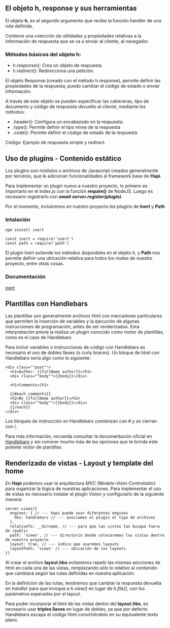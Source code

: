 ## El objeto h, response y sus herramientas

El objeto **h**, es el segundo argumento que recibe la función handler de una ruta definida.

Contiene una colección de utilidades y propiedades relativas a la información de respuesta que se va a enviar al cliente, al navegador.

### Métodos básicos del objeto h:

- h.response(): Crea un objeto de respuesta.
- h.redirect(): Redirecciona una petición.

El objeto Response (creado con el método h.response), permite definir las propiedades de la respuesta, puedo cambiar el código de estado o enviar información.  

A través de este objeto se pueden especificar las cabeceras, tipo de documento y código de respuesta devuelto al cliente, mediante los métodos: 
- .header(): Configura un encabezado en la respuesta.
- .type(): Permite definir el tipo mime de la respuesta
- .code(): Permite definir el código de estado de la respuesta

Código: Ejemplo de respuesta simple y redirect.  

## Uso de plugins - Contenido estático

Los plugins son módulos o archivos de Javascript creados generalmente por terceros, que le adicionan funcionalidades al framework base de **Hapi**.  

Para implementar un plugin nuevo a nuestro proyecto, lo primero es importarlo en el index.js con la función **require()** de NodeJS. Luego es necesario registrarlo con ___await server.register(plugin)___.

Por el momento, incluiremos en nuestro proyecto los plugins de **Inert** y **Path**
### Intalación
```
npm install inert
```

```
const inert = require('inert')
const path = require('path')
```

El plugin Inert extiende los métodos disponibles en el objeto *h*, y **Path** nos permite definir una ubicación relativa para todos los routes de nuestro proyecto, entre otras cosas.  
### Documentación  
[inert](https://www.npmjs.com/package/inert)

## Plantillas con Handlebars

Las plantillas son generalmente archivos html con marcadores particulares que permiten la inserción de variables y la ejecución de algunas instrucciones de programación, antes de ser renderizados. Esta interpretación previa la realiza un plugin conocido como motor de plantillas, como es el caso de Handlebars.

Para incluir variables o instrucciones de código con Handlebars es necesario el uso de dobles llaves (o curly braces). Un bloque de html con Handlebars sería algo como lo siguiente:

```
<div class=""post"">
  <h1>Author: {{fullName author}}</h1>
  <div class=""body"">{{body}}</div>

  <h1>Comments</h1>

  {{#each comments}}
  <h2>By {{fullName author}}</h2>
  <div class=""body"">{{body}}</div>
  {{/each}}
</div>
```

Los bloques de instrucción en Handlebars comienzan con # y se cierran con /.

Para más información, recuerda consultar la documentación oficial en [Handlebars](http://handlebarsjs.com/) y así conocer mucho más de las opciones que te brinda este potente motor de plantillas.

## Renderizado de vistas - Layout y template del home

En **Hapi** podemos usar la arquitectura *MVC (Modelo-Vista-Controlador)* para organizar la lógica de nuestras aplicaciones. Para implementar el uso de vistas es necesario instalar el plugin Vision y configurarlo de la siguiente manera:

```
server.views({
  engines: { // --- hapi puede usar diferentes engines
    hbs: handlebars // --- asociamos el plugin al tipo de archivos  
  },
  relativeTo: __dirname, // --- para que las vistas las busque fuera de /public
  path: 'views', // --- directorio donde colocaremos las vistas dentro de nuestro proyecto
  layout: true, // --- indica que usaremos layouts 
  layoutPath: 'views' // --- ubicación de los layouts
})
```

Al crear el archivo **layout.hbs** evitaremos repetir las mismas secciones de html en cada una de las vistas, remplazando sólo lo relativo al contenido que cambiará según las rutas definidas en nuestra aplicación.  

En la definición de las rutas, tendremos que cambiar la respuesta devuelta en *handler* para que invoque a *h.view()* en lugar de *h.file()*, con los parámetros esperados por el layout.  

Para poder incorporar el html de las vistas dentro del **layout.hbs**, es necesario usar **triples llaves** en lugar de dobles, ya que por defecto Handlebars escapa el código html convirtiéndolo en su equivalente texto plano.